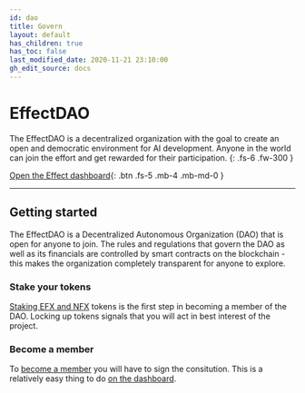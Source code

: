 ```yaml
---
id: dao
title: Govern
layout: default
has_children: true
has_toc: false
last_modified_date: 2020-11-21 23:10:00
gh_edit_source: docs
---
```


# EffectDAO

The EffectDAO is a decentralized organization with the goal to create an open
and democratic environment for AI development. Anyone in the world can join the
effort and get rewarded for their participation.
{: .fs-6 .fw-300 }

[Open the Effect dashboard](https://dashboard.effect.ai){: .btn .fs-5 .mb-4 .mb-md-0 }

---

## Getting started

The EffectDAO is a Decentralized Autonomous Organization (DAO) that is open for
anyone to join. The rules and regulations that govern the DAO as well as its
financials are controlled by smart contracts on the blockchain - this makes the
organization completely transparent for anyone to explore.

### Stake your tokens

[Staking EFX and NFX](staking.html) tokens is the first step in becoming a member of
the DAO. Locking up tokens signals that you will act in best interest of the
project.

### Become a member

To [become a member](ranks.html) you will have to sign the consitution. This is a
relatively easy thing to do [on the dashboard](https://dashboard.effect.ai).
